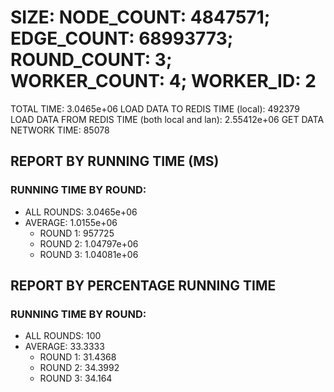 
# SIZE: NODE_COUNT: 4847571; EDGE_COUNT: 68993773; ROUND_COUNT: 3; WORKER_COUNT: 4; WORKER_ID: 2
 TOTAL TIME: 3.0465e+06
 LOAD DATA TO REDIS TIME (local): 492379
 LOAD DATA FROM REDIS TIME (both local and lan): 2.55412e+06
 GET DATA NETWORK TIME: 85078

## REPORT BY RUNNING TIME (MS)

 ### RUNNING TIME BY ROUND:

  + ALL ROUNDS: 3.0465e+06
  + AVERAGE: 1.0155e+06
     + ROUND 1: 957725
     + ROUND 2: 1.04797e+06
     + ROUND 3: 1.04081e+06

## REPORT BY PERCENTAGE RUNNING TIME

 ### RUNNING TIME BY ROUND:

  + ALL ROUNDS: 100
  + AVERAGE: 33.3333
     + ROUND 1: 31.4368
     + ROUND 2: 34.3992
     + ROUND 3: 34.164

